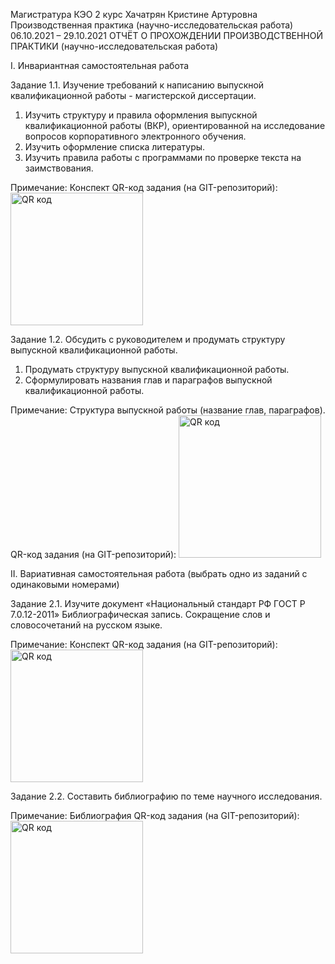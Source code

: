Магистратура КЭО 2 курс Хачатрян Кристине Артуровна
Производственная практика (научно-исследовательская работа)  06.10.2021 – 29.10.2021
ОТЧЁТ О ПРОХОЖДЕНИИ ПРОИЗВОДСТВЕННОЙ ПРАКТИКИ (научно-исследовательская работа)

I. Инвариантная самостоятельная работа

Задание 1.1. Изучение требований к написанию выпускной квалификационной работы - магистерской диссертации.
1.	Изучить структуру и правила оформления выпускной квалификационной работы (ВКР), ориентированной на исследование вопросов корпоративного электронного обучения. 
2.	Изучить оформление списка литературы.
3.	Изучить правила работы с программами по проверке текста на заимствования.

Примечание: Конспект
QR-код задания (на GIT-репозиторий):
<a href="http://qrcoder.ru" target="_blank"><img src="http://qrcoder.ru/code/?https%3A%2F%2Fgithub.com%2Fkristinekh1996%2F---2-%2Fblob%2Fmain%2F%C7%E0%E4%E0%ED%E8%E5%25201.1%2520%C8%D1%D0%2520%D5%E0%F7%E0%F2%F0%FF%ED%2520%CA%F0%E8%F1%F2%E8%ED%E5.docx&4&0" width="212" height="212" border="0" title="QR код"></a>

Задание 1.2. Обсудить с руководителем и продумать структуру выпускной квалификационной работы.
1.	Продумать структуру выпускной квалификационной работы.
2.	Сформулировать названия глав и параграфов выпускной квалификационной работы. 

Примечание: Структура выпускной работы (название глав, параграфов). 
QR-код задания (на GIT-репозиторий):
<a href="http://qrcoder.ru" target="_blank"><img src="http://qrcoder.ru/code/?https%3A%2F%2Fgithub.com%2Fkristinekh1996%2F---2-%2Fblob%2Fmain%2F%C7%E0%E4%E0%ED%E8%E5%25201.2%2520%28%EF%E5%F0%29%2520%C8%D1%D0%2520%D5%E0%F7%E0%F2%F0%FF%ED%2520%CA%F0%E8%F1%F2%E8%ED%E5.docx&4&0" width="228" height="228" border="0" title="QR код"></a>

II. Вариативная самостоятельная работа
(выбрать одно из заданий с одинаковыми номерами)

Задание 2.1. Изучите документ «Национальный стандарт РФ ГОСТ Р 7.0.12-2011» Библиографическая запись. Сокращение слов и словосочетаний на русском языке.

Примечание: Конспект 
QR-код задания (на GIT-репозиторий):
<a href="http://qrcoder.ru" target="_blank"><img src="http://qrcoder.ru/code/?https%3A%2F%2Fgithub.com%2Fkristinekh1996%2F---2-%2Fblob%2Fmain%2F%C7%E0%E4%E0%ED%E8%E5%25202.1%2520%C2%D1%D0%2520%D5%E0%F7%E0%F2%F0%FF%ED%2520%CA%F0%E8%F1%F2%E8%ED%E5.docx&4&0" width="212" height="212" border="0" title="QR код"></a>

Задание 2.2. Составить библиографию по теме научного исследования.

Примечание: Библиография
QR-код задания (на GIT-репозиторий):
<a href="http://qrcoder.ru" target="_blank"><img src="http://qrcoder.ru/code/?https%3A%2F%2Fgithub.com%2Fkristinekh1996%2F---2-%2Fblob%2Fmain%2F%C7%E0%E4%E0%ED%E8%E5%25202.2%2520%C2%D1%D0%2520%D5%E0%F7%E0%F2%F0%FF%ED%2520%CA%F0%E8%F1%F2%E8%ED%E5.docx&4&0" width="212" height="212" border="0" title="QR код"></a>
